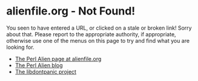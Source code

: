 # alienfile.org - Not Found!

You seen to have entered a URL, or clicked on a stale or broken link!
Sorry about that.  Please report to the appropriate authority, if
appropriate, otherwise use one of the menus on this page to try and
find what you are looking for.

 * [The Perl Alien page at alienfile.org](/)
 * [The Perl Alien blog](/blog/)
 * [The libdontpanic project](/dontpanic/)
